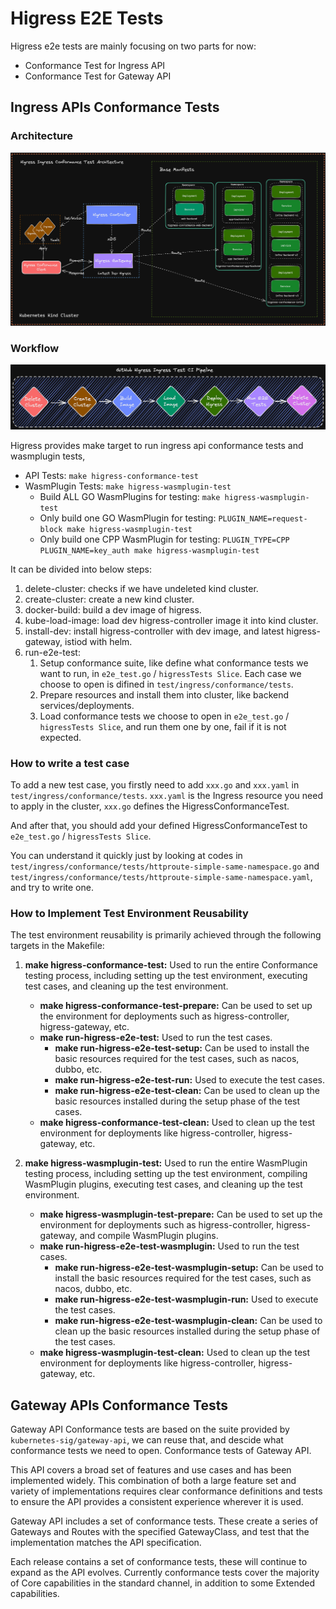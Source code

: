 # Higress E2E Tests

Higress e2e tests are mainly focusing on two parts for now:

+ Conformance Test for Ingress API
+ Conformance Test for Gateway API

## Ingress APIs Conformance Tests

### Architecture

![ingress-arch](./e2e/arch.png)

### Workflow

![ingress-workflow](./e2e/pipeline.png)

Higress provides make target to run ingress api conformance tests and wasmplugin tests,

+  API Tests: `make higress-conformance-test`
+  WasmPlugin Tests: `make higress-wasmplugin-test`
    + Build ALL GO WasmPlugins for testing: `make higress-wasmplugin-test`
    + Only build one GO WasmPlugin for testing: `PLUGIN_NAME=request-block make higress-wasmplugin-test`
    + Only build one CPP WasmPlugin for testing: `PLUGIN_TYPE=CPP PLUGIN_NAME=key_auth make higress-wasmplugin-test`

It can be divided into below steps:

1. delete-cluster: checks if we have undeleted kind cluster.
2. create-cluster: create a new kind cluster.
3. docker-build: build a dev image of higress.
4. kube-load-image: load dev higress-controller image it into kind cluster.
5. install-dev: install higress-controller with dev image, and latest higress-gateway, istiod with helm.
6. run-e2e-test:
    1. Setup conformance suite, like define what conformance tests we want to run, in `e2e_test.go` / `higressTests Slice`. Each case we choose to open is difined in `test/ingress/conformance/tests`.
    2. Prepare resources and install them into cluster, like backend services/deployments.
    3. Load conformance tests we choose to open in `e2e_test.go` / `higressTests Slice`, and run them one by one, fail if it is not expected.

### How to write a test case

To add a new test case, you firstly need to add `xxx.go` and `xxx.yaml` in `test/ingress/conformance/tests`. `xxx.yaml` is the Ingress resource you need to apply in the cluster, `xxx.go` defines the HigressConformanceTest.

And after that, you should add your defined HigressConformanceTest to `e2e_test.go` / `higressTests Slice`.

You can understand it quickly just by looking at codes in `test/ingress/conformance/tests/httproute-simple-same-namespace.go` and `test/ingress/conformance/tests/httproute-simple-same-namespace.yaml`, and try to write one.

### How to Implement Test Environment Reusability

The test environment reusability is primarily achieved through the following targets in the Makefile:

1. **make higress-conformance-test:** Used to run the entire Conformance testing process, including setting up the test environment, executing test cases, and cleaning up the test environment.
   - **make higress-conformance-test-prepare:** Can be used to set up the environment for deployments such as higress-controller, higress-gateway, etc.
   - **make run-higress-e2e-test:** Used to run the test cases.
      - **make run-higress-e2e-test-setup:** Can be used to install the basic resources required for the test cases, such as nacos, dubbo, etc.
      - **make run-higress-e2e-test-run:** Used to execute the test cases.
      - **make run-higress-e2e-test-clean:** Can be used to clean up the basic resources installed during the setup phase of the test cases.
   - **make higress-conformance-test-clean:** Used to clean up the test environment for deployments like higress-controller, higress-gateway, etc.

2. **make higress-wasmplugin-test:** Used to run the entire WasmPlugin testing process, including setting up the test environment, compiling WasmPlugin plugins, executing test cases, and cleaning up the test environment.
   - **make higress-wasmplugin-test-prepare:** Can be used to set up the environment for deployments such as higress-controller, higress-gateway, and compile WasmPlugin plugins.
   - **make run-higress-e2e-test-wasmplugin:** Used to run the test cases.
      - **make run-higress-e2e-test-wasmplugin-setup:** Can be used to install the basic resources required for the test cases, such as nacos, dubbo, etc.
      - **make run-higress-e2e-test-wasmplugin-run:** Used to execute the test cases.
      - **make run-higress-e2e-test-wasmplugin-clean:** Can be used to clean up the basic resources installed during the setup phase of the test cases.
   - **make higress-wasmplugin-test-clean:** Used to clean up the test environment for deployments like higress-controller, higress-gateway, etc.

## Gateway APIs Conformance Tests

Gateway API Conformance tests are based on the suite provided by `kubernetes-sig/gateway-api`, we can reuse that,
and descide what conformance tests we need to open. Conformance tests of Gateway API.

This API covers a broad set of features and use cases and has been implemented widely.
This combination of both a large feature set and variety of implementations requires
clear conformance definitions and tests to ensure the API provides a consistent experience wherever it is used.

Gateway API includes a set of conformance tests. These create a series of Gateways and Routes with the specified
GatewayClass, and test that the implementation matches the API specification.

Each release contains a set of conformance tests, these will continue to expand as the API evolves.
Currently conformance tests cover the majority of Core capabilities in the standard channel, in addition to some Extended capabilities.
